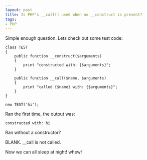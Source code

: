 ```yaml
---
layout: post
title: Is PHP's __call() used when no __construct is present?
tags:
- PHP
---
```


Simple enough question.  Lets check out some test code:

```php?start_inline=1
class TEST
{
    public function __construct($arguments)
    {
        print "constructed with: {$arguments}";
    }
 
    public function __call($name, $arguments)
    {
        print "called {$name} with: {$arguments}";
    }
}
 
new TEST('hi');
```
    

Ran the first time, the output was:


    constructed with: hi
    



Ran without a constructor?

BLANK.  __call is not called.

Now we can all sleep at night! whew!
